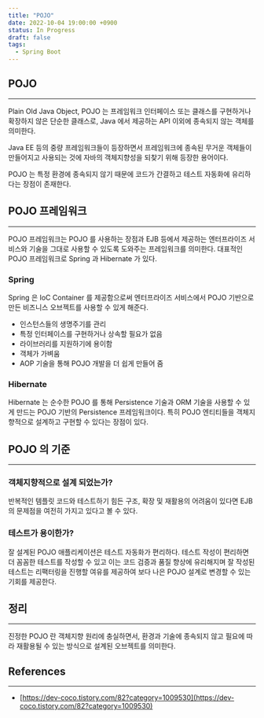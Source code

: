 ```yaml
---
title: "POJO"
date: 2022-10-04 19:00:00 +0900
status: In Progress
draft: false
tags:
  - Spring Boot
---
```

## POJO
---
Plain Old Java Object, POJO 는 프레임워크 인터페이스 또는 클래스를 구현하거나 확장하지 않은 단순한 클래스로, Java 에서 제공하는 API 이외에 종속되지 않는 객체를 의미한다.

Java EE 등의 중량 프레임워크들이 등장하면서 프레임워크에 종속된 무거운 객체들이 만들어지고 사용되는 것에 자바의 객체지향성을 되찾기 위해 등장한 용어이다.

POJO 는 특정 환경에 종속되지 않기 때문에 코드가 간결하고 테스트 자동화에 유리하다는 장점이 존재한다.

## POJO 프레임워크
---
POJO 프레임워크는 POJO 를 사용하는 장점과 EJB 등에서 제공하는 엔터프라이즈 서비스와 기술을 그대로 사용할 수 있도록 도와주는 프레임워크를 의미한다. 대표적인 POJO 프레임워크로 Spring 과 Hibernate 가 있다.

### Spring

Spring 은 IoC Container 를 제공함으로써 엔터프라이즈 서비스에서 POJO 기반으로 만든 비즈니스 오브젝트를 사용할 수 있게 해준다.

- 인스턴스들의 생명주기를 관리
- 특정 인터페이스를 구현하거나 상속할 필요가 없음
- 라이브러리를 지원하기에 용이함
- 객체가 가벼움
- AOP 기술을 통해 POJO 개발을 더 쉽게 만들어 줌

### Hibernate

Hibernate 는 순수한 POJO 를 통해 Persistence 기술과 ORM 기술을 사용할 수 있게 만드는 POJO 기반의 Persistence 프레임워크이다. 특히 POJO 엔티티들을 객체지향적으로 설계하고 구현할 수 있다는 장점이 있다.

## POJO 의 기준
---
### 객체지향적으로 설계 되었는가?

반복적인 템플릿 코드와 테스트하기 힘든 구조, 확장 및 재활용의 어려움이 있다면 EJB 의 문제점을 여전히 가지고 있다고 볼 수 있다.

### 테스트가 용이한가?

잘 설계된 POJO 애플리케이션은 테스트 자동화가 편리하다. 테스트 작성이 편리하면 더 꼼꼼한 테스트를 작성할 수 있고 이는 코드 검증과 품질 향상에 유리해지며 잘 작성된 테스트는 리팩터링을 진행할 여유를 제공하여 보다 나은 POJO 설계로 변경할 수 있는 기회를 제공한다.

## 정리
---
진정한 POJO 란 객체지향 원리에 충실하면서, 환경과 기술에 종속되지 않고 필요에 따라 재활용될 수 있는 방식으로 설계된 오브젝트를 의미한다.

## References
---
- [https://dev-coco.tistory.com/82?category=1009530](https://dev-coco.tistory.com/82?category=1009530)
